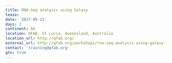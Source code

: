 ```yaml
---
title: RNA-Seq analysis using Galaxy 
tease: 
date: '2017-09-13'
days: 2
continent: AU
location: QFAB, St Lucia, Queensland, Australia
location_url: http://qfab.org/
external_url: http://qfab.org/workshops/rna-seq-analysis-using-galaxy-13-14-sep-2017
contact: 'training@qfab.org'
gtn: true
---
```


